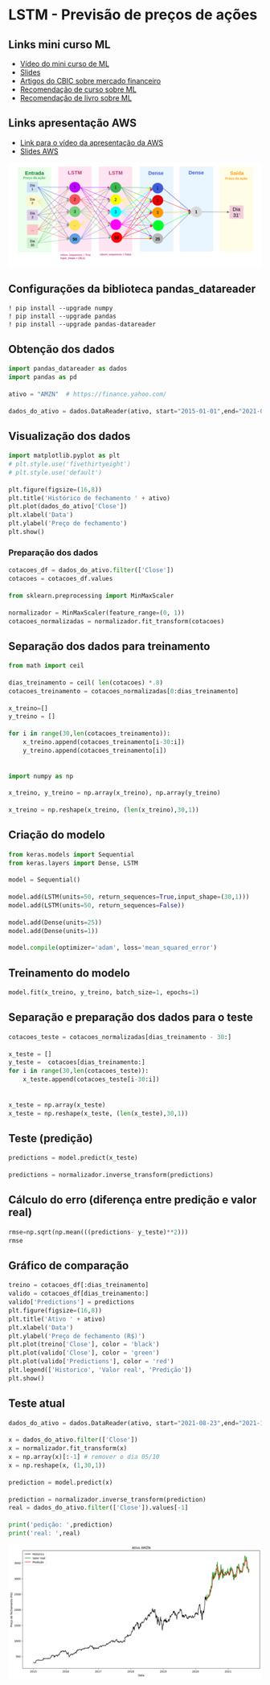# **LSTM - Previsão de preços de ações**

## Links mini curso ML

- [Vídeo do mini curso de ML](https://www.youtube.com/watch?v=-vC0C0zEVp4)
- [Slides](slides_ml.pdf)
- [Artigos do CBIC sobre mercado financeiro](https://sbic.org.br/eventos/cbic_2021/#st04)
- [Recomendação de curso sobre ML](https://www.coursera.org/learn/machine-learning/)
- [Recomendação de livro sobre ML](https://www.amazon.com.br/M%C3%A3os-Obra-Aprendizado-Scikit-Learn-Inteligentes/dp/8550815489/ref=asc_df_8550815489/?tag=googleshopp00-20&linkCode=df0&hvadid=379715964603&hvpos=&hvnetw=g&hvrand=17329341288120638174&hvpone=&hvptwo=&hvqmt=&hvdev=c&hvdvcmdl=&hvlocint=&hvlocphy=9102333&hvtargid=pla-1390910077420&psc=1)

## Links apresentação AWS
- [Link para o vídeo da apresentação da AWS](https://www.youtube.com/watch?v=nnf6qLI0eV0)
- [Slides AWS](slides_aws.pdf)

![](model.png)

## **Configurações da biblioteca pandas_datareader**

```
! pip install --upgrade numpy
! pip install --upgrade pandas
! pip install --upgrade pandas-datareader
```

## **Obtenção dos dados**

```py
import pandas_datareader as dados
import pandas as pd

ativo = "AMZN"  # https://finance.yahoo.com/

dados_do_ativo = dados.DataReader(ativo, start="2015-01-01",end="2021-08-24", data_source='yahoo')
```

## **Visualização dos dados**

```py
import matplotlib.pyplot as plt
# plt.style.use('fivethirtyeight')
# plt.style.use('default')

plt.figure(figsize=(16,8))
plt.title('Histórico de fechamento ' + ativo)
plt.plot(dados_do_ativo['Close'])
plt.xlabel('Data')
plt.ylabel('Preço de fechamento')
plt.show()
```

### **Preparação dos dados**

```py
cotacoes_df = dados_do_ativo.filter(['Close'])
cotacoes = cotacoes_df.values

from sklearn.preprocessing import MinMaxScaler

normalizador = MinMaxScaler(feature_range=(0, 1)) 
cotacoes_normalizadas = normalizador.fit_transform(cotacoes)
```

## **Separação dos dados para treinamento**
```py
from math import ceil

dias_treinamento = ceil( len(cotacoes) *.8) 
cotacoes_treinamento = cotacoes_normalizadas[0:dias_treinamento]

x_treino=[]
y_treino = []

for i in range(30,len(cotacoes_treinamento)):
    x_treino.append(cotacoes_treinamento[i-30:i])
    y_treino.append(cotacoes_treinamento[i])


import numpy as np

x_treino, y_treino = np.array(x_treino), np.array(y_treino)

x_treino = np.reshape(x_treino, (len(x_treino),30,1))

```
## **Criação do modelo**

```py
from keras.models import Sequential
from keras.layers import Dense, LSTM

model = Sequential()

model.add(LSTM(units=50, return_sequences=True,input_shape=(30,1)))
model.add(LSTM(units=50, return_sequences=False))

model.add(Dense(units=25))
model.add(Dense(units=1))

model.compile(optimizer='adam', loss='mean_squared_error')
```

## **Treinamento do modelo**
```py
model.fit(x_treino, y_treino, batch_size=1, epochs=1)
```

## **Separação e preparação dos dados para o teste**
```py
cotacoes_teste = cotacoes_normalizadas[dias_treinamento - 30:]

x_teste = []
y_teste =  cotacoes[dias_treinamento:] 
for i in range(30,len(cotacoes_teste)):
    x_teste.append(cotacoes_teste[i-30:i])


x_teste = np.array(x_teste)
x_teste = np.reshape(x_teste, (len(x_teste),30,1))
```

## **Teste (predição)**

```py
predictions = model.predict(x_teste) 

predictions = normalizador.inverse_transform(predictions)
```

## **Cálculo do erro (diferença entre predição e valor real)**
```py
rmse=np.sqrt(np.mean(((predictions- y_teste)**2)))
rmse
```
## **Gráfico de comparação**

```py
treino = cotacoes_df[:dias_treinamento]
valido = cotacoes_df[dias_treinamento:]
valido['Predictions'] = predictions
plt.figure(figsize=(16,8))
plt.title('Ativo ' + ativo)
plt.xlabel('Data')
plt.ylabel('Preço de fechamento (R$)')
plt.plot(treino['Close'], color = 'black')
plt.plot(valido['Close'], color = 'green')
plt.plot(valido['Predictions'], color = 'red')
plt.legend(['Historico', 'Valor real', 'Predição'])
plt.show()
```
## **Teste atual**
```py
dados_do_ativo = dados.DataReader(ativo, start="2021-08-23",end="2021-10-05", data_source='yahoo')

x = dados_do_ativo.filter(['Close'])
x = normalizador.fit_transform(x)
x = np.array(x)[:-1] # remover o dia 05/10
x = np.reshape(x, (1,30,1))

prediction = model.predict(x) 

prediction = normalizador.inverse_transform(prediction)
real = dados_do_ativo.filter(['Close']).values[-1]

print('pedição: ',prediction)
print('real: ',real)
```

![](predictions.png)
